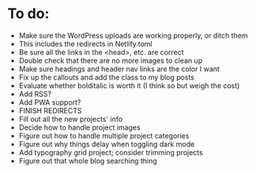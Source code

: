 # To do:

* Make sure the WordPress uploads are working properly, or ditch them
 * This includes the redirects in Netlify.toml
* Be sure all the links in the \<head\>, etc. are correct
* Double check that there are no more images to clean up
* Make sure headings and header nav links are the color I want
* Fix up the callouts and add the class to my blog posts
* Evaluate whether bolditalic is worth it (I think so but weigh the cost)
* Add RSS?
* Add PWA support?
* FINISH REDIRECTS
* Fill out all the new projects' info
 * Decide how to handle project images
* Figure out how to handle multiple project categories
* Figure out why things delay when toggling dark mode
* Add typography grid project; consider trimming projects
* Figure out that whole blog searching thing
